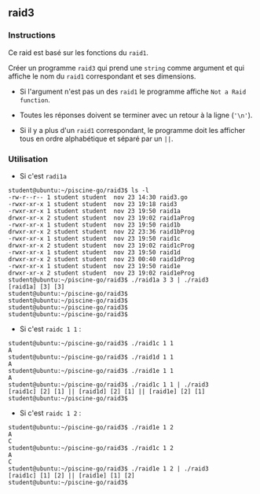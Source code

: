 ## raid3

### Instructions

Ce raid est basé sur les fonctions du `raid1`.

Créer un programme `raid3` qui prend une `string` comme argument et qui affiche le nom du `raid1` correspondant et ses dimensions.

-   Si l'argument n'est pas un des `raid1` le programme affiche `Not a Raid function`.

-   Toutes les réponses doivent se terminer avec un retour à la ligne (`'\n'`).

-   Si il y a plus d'un `raid1` correspondant, le programme doit les afficher tous en ordre alphabétique et séparé par un `||`.

### Utilisation

- Si c'est `radi1a`

```console
student@ubuntu:~/piscine-go/raid3$ ls -l
-rw-r--r-- 1 student student  nov 23 14:30 raid3.go
-rwxr-xr-x 1 student student  nov 23 19:18 raid3
-rwxr-xr-x 1 student student  nov 23 19:50 raid1a
drwxr-xr-x 2 student student  nov 23 19:02 raid1aProg
-rwxr-xr-x 1 student student  nov 23 19:50 raid1b
drwxr-xr-x 2 student student  nov 22 23:36 raid1bProg
-rwxr-xr-x 1 student student  nov 23 19:50 raid1c
drwxr-xr-x 2 student student  nov 23 19:02 raid1cProg
-rwxr-xr-x 1 student student  nov 23 19:50 raid1d
drwxr-xr-x 2 student student  nov 23 00:40 raid1dProg
-rwxr-xr-x 1 student student  nov 23 19:50 raid1e
drwxr-xr-x 2 student student  nov 23 19:02 raid1eProg
student@ubuntu:~/piscine-go/raid3$ ./raid1a 3 3 | ./raid3
[raid1a] [3] [3]
student@ubuntu:~/piscine-go/raid3$
student@ubuntu:~/piscine-go/raid3$
student@ubuntu:~/piscine-go/raid3$
student@ubuntu:~/piscine-go/raid3$
```

- Si c'est `raidc 1 1` :

```console
student@ubuntu:~/piscine-go/raid3$ ./raid1c 1 1
A
student@ubuntu:~/piscine-go/raid3$ ./raid1d 1 1
A
student@ubuntu:~/piscine-go/raid3$ ./raid1e 1 1
A
student@ubuntu:~/piscine-go/raid3$ ./raid1c 1 1 | ./raid3
[raid1c] [2] [1] || [raid1d] [2] [1] || [raid1e] [2] [1]
student@ubuntu:~/piscine-go/raid3$
```

- Si c'est `raidc 1 2` :

```console
student@ubuntu:~/piscine-go/raid3$ ./raid1e 1 2
A
C
student@ubuntu:~/piscine-go/raid3$ ./raid1c 1 2
A
C
student@ubuntu:~/piscine-go/raid3$ ./raid1e 1 2 | ./raid3
[raid1c] [1] [2] || [raid1e] [1] [2]
student@ubuntu:~/piscine-go/raid3$
```
